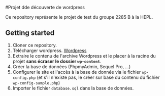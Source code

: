 #Projet dde découverte de wordpress
 
Ce repository représente le projet de test du groupe 2285 B à la HEPL. 

## Getting started 
1. Cloner ce repository. 
2. Télécharger wordpress. [Wordpress](https://wordpress.org/)
3. Extraire le contenu de l'archive Wordpress et le placer à la racine du projet **sans écraser le dossier `wp-content`**.
4. Créer la base de données (PhpmyAdmin, Sequel Pro, ...)
5. Configurer le site et l'accès à la base de donnée via le fichier `wp-config.php` (et s'il n'existe pas, le créer sur base du contenu du fichier `wp-config-sample.php`)
6. Importer le fichier `database.sql` dans la base de données.